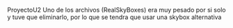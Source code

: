 ProyectoU2
Uno de los archivos (RealSkyBoxes) era muy pesado por si solo y tuve que eliminarlo, por lo que se tendra que usar una skybox alternativa
